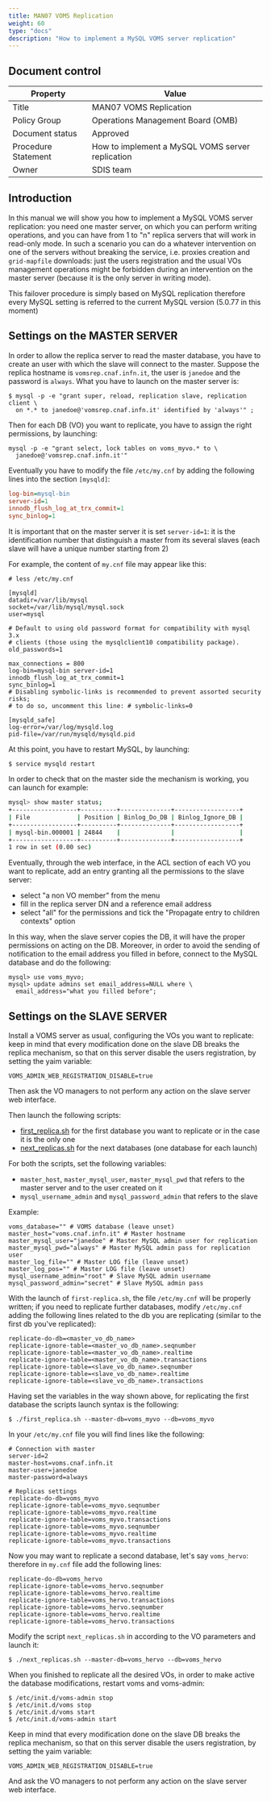 ```yaml
---
title: MAN07 VOMS Replication
weight: 60
type: "docs"
description: "How to implement a MySQL VOMS server replication"
---
```


## Document control

| Property            | Value                                            |
| ------------------- | ------------------------------------------------ |
| Title               | MAN07 VOMS Replication                           |
| Policy Group        | Operations Management Board (OMB)                |
| Document status     | Approved                                         |
| Procedure Statement | How to implement a MySQL VOMS server replication |
| Owner               | SDIS team                                        |

## Introduction

In this manual we will show you how to implement a MySQL VOMS server
replication: you need one master server, on which you can perform writing
operations, and you can have from 1 to "n" replica servers that will work in
read-only mode. In such a scenario you can do a whatever intervention on one of
the servers without breaking the service, i.e. proxies creation and
`grid-mapfile` downloads: just the users registration and the usual VOs
management operations might be forbidden during an intervention on the master
server (because it is the only server in writing mode).

This failover procedure is simply based on MySQL replication therefore every
MySQL setting is referred to the current MySQL version (5.0.77 in this moment)

## Settings on the MASTER SERVER

In order to allow the replica server to read the master database, you have to
create an user with which the slave will connect to the master. Suppose the
replica hostname is `vomsrep.cnaf.infn.it`, the user is `janedoe` and the
password is `always`. What you have to launch on the master server is:

```shell
$ mysql -p -e "grant super, reload, replication slave, replication client \
  on *.* to janedoe@'vomsrep.cnaf.infn.it' identified by 'always'" ;
```

Then for each DB (VO) you want to replicate, you have to assign the right
permissions, by launching:

```shell
mysql -p -e "grant select, lock tables on voms_myvo.* to \
  janedoe@'vomsrep.cnaf.infn.it'"
```

Eventually you have to modify the file `/etc/my.cnf` by adding the following
lines into the section `[mysqld]`:

```ini
log-bin=mysql-bin
server-id=1
innodb_flush_log_at_trx_commit=1
sync_binlog=1
```

It is important that on the master server it is set `server-id=1`: it is the
identification number that distinguish a master from its several slaves (each
slave will have a unique number starting from 2)

For example, the content of `my.cnf` file may appear like this:

```shell
# less /etc/my.cnf

[mysqld]
datadir=/var/lib/mysql
socket=/var/lib/mysql/mysql.sock
user=mysql

# Default to using old password format for compatibility with mysql 3.x
# clients (those using the mysqlclient10 compatibility package).
old_passwords=1

max_connections = 800
log-bin=mysql-bin server-id=1
innodb_flush_log_at_trx_commit=1
sync_binlog=1
# Disabling symbolic-links is recommended to prevent assorted security risks;
# to do so, uncomment this line: # symbolic-links=0

[mysqld_safe]
log-error=/var/log/mysqld.log
pid-file=/var/run/mysqld/mysqld.pid
```

At this point, you have to restart MySQL, by launching:

```shell
$ service mysqld restart
```

In order to check that on the master side the mechanism is working, you can
launch for example:

```sh
mysql> show master status;
+------------------+----------+--------------+------------------+
| File             | Position | Binlog_Do_DB | Binlog_Ignore_DB |
+------------------+----------+--------------+------------------+
| mysql-bin.000001 | 24844    |              |                  |
+------------------+----------+--------------+------------------+
1 row in set (0.00 sec)
```

Eventually, through the web interface, in the ACL section of each VO you want to
replicate, add an entry granting all the permissions to the slave server:

- select "a non VO member" from the menu
- fill in the replica server DN and a reference email address
- select "all" for the permissions and tick the "Propagate entry to children
  contexts" option

In this way, when the slave server copies the DB, it will have the proper
permissions on acting on the DB. Moreover, in order to avoid the sending of
notification to the email address you filled in before, connect to the MySQL
database and do the following:

```shell
mysql> use voms_myvo;
mysql> update admins set email_address=NULL where \
  email_address="what you filled before";
```

## Settings on the SLAVE SERVER

Install a VOMS server as usual, configuring the VOs you want to replicate: keep
in mind that every modification done on the slave DB breaks the replica
mechanism, so that on this server disable the users registration, by setting the
yaim variable:

```shell
VOMS_ADMIN_WEB_REGISTRATION_DISABLE=true
```

Then ask the VO managers to not perform any action on the slave server web
interface.

Then launch the following scripts:

- [first_replica.sh](first_replica.sh) for the first database you want to
  replicate or in the case it is the only one
- [next_replicas.sh](next_replicas.sh) for the next databases (one database for
  each launch)

For both the scripts, set the following variables:

- `master_host`, `master_mysql_user`, `master_mysql_pwd` that refers to the
  master server and to the user created on it
- `mysql_username_admin` and `mysql_password_admin` that refers to the slave

Example:

```shell
voms_database="" # VOMS database (leave unset)
master_host="voms.cnaf.infn.it" # Master hostname
master_mysql_user="janedoe" # Master MySQL admin user for replication
master_mysql_pwd="always" # Master MySQL admin pass for replication user
master_log_file="" # Master LOG file (leave unset)
master_log_pos="" # Master LOG file (leave unset)
mysql_username_admin="root" # Slave MySQL admin username
mysql_password_admin="secret" # Slave MySQL admin pass
```

With the launch of `first-replica.sh`, the file `/etc/my.cnf` will be properly
written; if you need to replicate further databases, modify `/etc/my.cnf` adding
the following lines related to the db you are replicating (similar to the first
db you've replicated):

```shell
replicate-do-db=<master_vo_db_name>
replicate-ignore-table=<master_vo_db_name>.seqnumber
replicate-ignore-table=<master_vo_db_name>.realtime
replicate-ignore-table=<master_vo_db_name>.transactions
replicate-ignore-table=<slave_vo_db_name>.seqnumber
replicate-ignore-table=<slave_vo_db_name>.realtime
replicate-ignore-table=<slave_vo_db_name>.transactions
```

Having set the variables in the way shown above, for replicating the first
database the scripts launch syntax is the following:

```shell
$ ./first_replica.sh --master-db=voms_myvo --db=voms_myvo
```

In your `/etc/my.cnf` file you will find lines like the following:

```shell
# Connection with master
server-id=2
master-host=voms.cnaf.infn.it
master-user=janedoe
master-password=always

# Replicas settings
replicate-do-db=voms_myvo
replicate-ignore-table=voms_myvo.seqnumber
replicate-ignore-table=voms_myvo.realtime
replicate-ignore-table=voms_myvo.transactions
replicate-ignore-table=voms_myvo.seqnumber
replicate-ignore-table=voms_myvo.realtime
replicate-ignore-table=voms_myvo.transactions
```

Now you may want to replicate a second database, let's say `voms_hervo`:
therefore in `my.cnf` file add the following lines:

```shell
replicate-do-db=voms_hervo
replicate-ignore-table=voms_hervo.seqnumber
replicate-ignore-table=voms_hervo.realtime
replicate-ignore-table=voms_hervo.transactions
replicate-ignore-table=voms_hervo.seqnumber
replicate-ignore-table=voms_hervo.realtime
replicate-ignore-table=voms_hervo.transactions
```

Modify the script `next_replicas.sh` in according to the VO parameters and
launch it:

```shell
$ ./next_replicas.sh --master-db=voms_hervo --db=voms_hervo
```

When you finished to replicate all the desired VOs, in order to make active the
database modifications, restart voms and voms-admin:

```shell
$ /etc/init.d/voms-admin stop
$ /etc/init.d/voms stop
$ /etc/init.d/voms start
$ /etc/init.d/voms-admin start
```

Keep in mind that every modification done on the slave DB breaks the replica
mechanism, so that on this server disable the users registration, by setting the
yaim variable:

```shell
VOMS_ADMIN_WEB_REGISTRATION_DISABLE=true
```

And ask the VO managers to not perform any action on the slave server web
interface.
